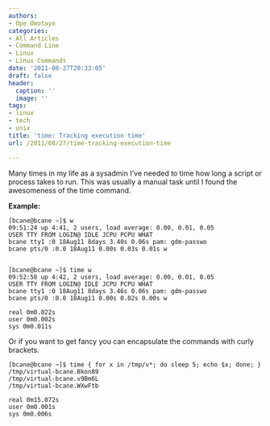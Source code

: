 ```yaml
---
authors:
- Ope Omotayo
categories:
- All Articles
- Command Line
- Linux
- Linux Commands
date: '2011-08-27T20:33:05'
draft: false
header:
  caption: ''
  image: ''
tags:
- linux
- tech
- unix
title: 'time: Tracking execution time'
url: /2011/08/27/time-tracking-execution-time

---
```


Many times in my life as a sysadmin I've needed to time how long a script or process takes to run. This was usually a manual task until I found the awesomeness of the time command.

**Example:**

    [bcane@bcane ~]$ w  
    09:51:24 up 4:41, 2 users, load average: 0.00, 0.01, 0.05  
    USER TTY FROM LOGIN@ IDLE JCPU PCPU WHAT  
    bcane tty1 :0 18Aug11 8days 3.40s 0.06s pam: gdm-passwo  
    bcane pts/0 :0.0 18Aug11 0.00s 0.03s 0.01s w


    [bcane@bcane ~]$ time w  
    09:52:58 up 4:42, 2 users, load average: 0.00, 0.01, 0.05  
    USER TTY FROM LOGIN@ IDLE JCPU PCPU WHAT  
    bcane tty1 :0 18Aug11 8days 3.46s 0.06s pam: gdm-passwo  
    bcane pts/0 :0.0 18Aug11 0.00s 0.02s 0.00s w  
      
    real 0m0.022s 
    user 0m0.002s 
    sys 0m0.011s

Or if you want to get fancy you can encapsulate the commands with curly brackets.

    [bcane@bcane ~]$ time { for x in /tmp/v*; do sleep 5; echo $x; done; }  
    /tmp/virtual-bcane.Bkon89  
    /tmp/virtual-bcane.v9Bm6L  
    /tmp/virtual-bcane.WXwFtb  
      
    real 0m15.072s  
    user 0m0.001s  
    sys 0m0.006s  
